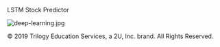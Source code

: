 LSTM Stock Predictor

![deep-learning.jpg](Images/deep-learning.jpg)



© 2019 Trilogy Education Services, a 2U, Inc. brand. All Rights Reserved.
